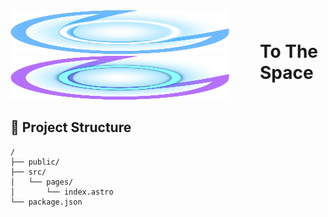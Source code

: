 <div style="display:flex;align-items: center;align-content: center;flex-direction: row;">
<div>
  <a href="https://peadevp.com" target="_blank">
    <img src="./.github/logo-light.svg" alt="Alphacat To The Space" width="350" height="70">
  </a>
  <a href="https://peadevp.com" target="_blank">
    <img src="./.github/logo-dark.svg" alt="Alphacat To The Space" width="350" height="70">
  </a>
</div>

# To The Space

</div>

## 🚀 Project Structure

```
/
├── public/
├── src/
│   └── pages/
│       └── index.astro
└── package.json
```
